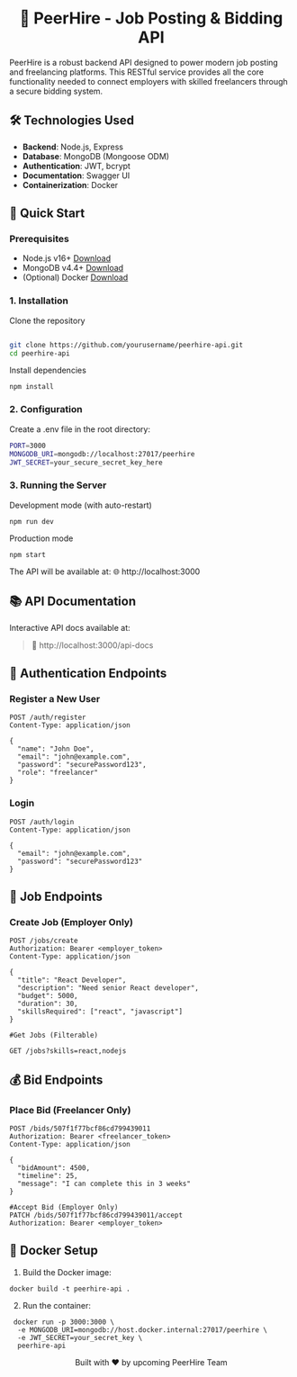 <div align="center">  <h1>🚀 PeerHire - Job Posting & Bidding API</h1> </div> 

PeerHire is a robust backend API designed to power modern job posting and freelancing platforms. This RESTful service provides all the core functionality needed to connect employers with skilled freelancers through a secure bidding system.



## 🛠 Technologies Used

- **Backend**: Node.js, Express
- **Database**: MongoDB (Mongoose ODM)
- **Authentication**: JWT, bcrypt
- **Documentation**: Swagger UI
- **Containerization**: Docker

## 🚀 Quick Start

### Prerequisites

- Node.js v16+ [Download](https://nodejs.org/)
- MongoDB v4.4+ [Download](https://www.mongodb.com/try/download/community)
- (Optional) Docker [Download](https://www.docker.com/)

### 1. Installation
  Clone the repository
```bash

git clone https://github.com/yourusername/peerhire-api.git
cd peerhire-api
```
Install dependencies
```
npm install
```

### 2. Configuration

 Create a .env file in the root directory:
``` bash
PORT=3000
MONGODB_URI=mongodb://localhost:27017/peerhire
JWT_SECRET=your_secure_secret_key_here
```

### 3. Running the Server
 Development mode (with auto-restart)
```
npm run dev
```
Production mode

```
npm start
```
The API will be available at:
🌐 http://localhost:3000

## 📚 API Documentation
  Interactive API docs available at:
> 📖 http://localhost:3000/api-docs

## 🔐 Authentication Endpoints

### Register a New User
```
POST /auth/register
Content-Type: application/json

{
  "name": "John Doe",
  "email": "john@example.com",
  "password": "securePassword123",
  "role": "freelancer"
}
```


### Login

```
POST /auth/login
Content-Type: application/json

{
  "email": "john@example.com",
  "password": "securePassword123"
}
```


## 💼 Job Endpoints

### Create Job (Employer Only)

```
POST /jobs/create
Authorization: Bearer <employer_token>
Content-Type: application/json

{
  "title": "React Developer",
  "description": "Need senior React developer",
  "budget": 5000,
  "duration": 30,
  "skillsRequired": ["react", "javascript"]
}
```

```
#Get Jobs (Filterable)

GET /jobs?skills=react,nodejs
```

## 💰 Bid Endpoints

### Place Bid (Freelancer Only)
```
POST /bids/507f1f77bcf86cd799439011
Authorization: Bearer <freelancer_token>
Content-Type: application/json

{
  "bidAmount": 4500,
  "timeline": 25,
  "message": "I can complete this in 3 weeks"
}
```

```
#Accept Bid (Employer Only)
PATCH /bids/507f1f77bcf86cd799439011/accept
Authorization: Bearer <employer_token>
```

## 🐳 Docker Setup

 1. Build the Docker image:
```
docker build -t peerhire-api .
```
 2. Run the container:
 ```
  docker run -p 3000:3000 \
   -e MONGODB_URI=mongodb://host.docker.internal:27017/peerhire \
   -e JWT_SECRET=your_secret_key \
   peerhire-api
 ```


<div align="center"> <p>Built with ❤️ by upcoming PeerHire Team</p> </div>
